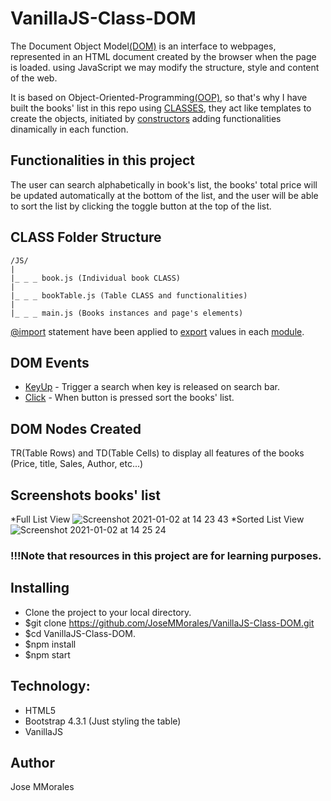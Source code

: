 # VanillaJS-Class-DOM

The Document Object Model[(DOM)](https://developer.mozilla.org/en-US/docs/Web/API/Document_Object_Model/Introduction) is an interface to webpages, represented in an HTML document created by the browser when the page is loaded. using JavaScript we may modify the structure, style and content of the web. 

It is based on Object-Oriented-Programming[(OOP)](https://en.wikipedia.org/wiki/Object-oriented_programming), so that's why I have built the books' list in this repo using [CLASSES](https://developer.mozilla.org/en-US/docs/Web/JavaScript/Reference/Classes), they act like templates to create the objects, initiated by [constructors](https://developer.mozilla.org/en-US/docs/Web/JavaScript/Reference/Classes/constructor) adding functionalities dinamically in each function. 

## Functionalities in this project

The user can search alphabetically in book's list, the books' total price will be updated automatically at the bottom of the list, and the user will be able to sort the list by clicking the toggle button at the top of the list.

## CLASS Folder Structure

    /JS/
    |
    |_ _ _ book.js (Individual book CLASS)
    |
    |_ _ _ bookTable.js (Table CLASS and functionalities)
    |
    |_ _ _ main.js (Books instances and page's elements)

[@import](https://developer.mozilla.org/en-US/docs/Web/JavaScript/Reference/Statements/import) statement have been applied to [export](https://developer.mozilla.org/en-US/docs/web/javascript/reference/statements/export) values in each [module](https://developer.mozilla.org/en-US/docs/Web/JavaScript/Guide/Modules).

## DOM Events 
* [KeyUp](https://developer.mozilla.org/en-US/docs/Web/API/Document/keyup_event) - Trigger a search when key is released on search bar.
* [Click](https://developer.mozilla.org/en-US/docs/Web/API/Element/click_event) - When button is pressed sort the books' list.

## DOM Nodes Created 

TR(Table Rows) and TD(Table Cells) to display all features of the books (Price, title, Sales, Author, etc...)

## Screenshots books' list
*Full List View
![Screenshot 2021-01-02 at 14 23 43](https://user-images.githubusercontent.com/43299285/103458205-202e9b80-4d06-11eb-919d-f1e58bb1381c.png)
*Sorted List View
![Screenshot 2021-01-02 at 14 25 24](https://user-images.githubusercontent.com/43299285/103458233-5c61fc00-4d06-11eb-8640-f419b29b332a.png)

### !!!Note that resources in this project are for learning purposes.

## Installing
* Clone the project to your local directory.
* $git clone https://github.com/JoseMMorales/VanillaJS-Class-DOM.git
* $cd VanillaJS-Class-DOM.
* $npm install
* $npm start

## Technology:
* HTML5
* Bootstrap 4.3.1 (Just styling the table)
* VanillaJS

## Author
Jose MMorales